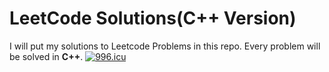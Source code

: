 # LeetCode Solutions(C++ Version)
I will put my solutions to Leetcode Problems in this repo. Every problem will be solved in <b>C++</b>.
<a href="https://996.icu"><img src="https://img.shields.io/badge/link-996.icu-red.svg" alt="996.icu"></a>
